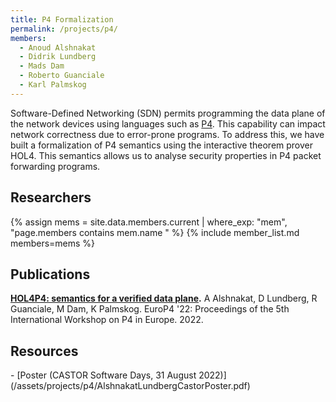```yaml
---
title: P4 Formalization
permalink: /projects/p4/
members:
  - Anoud Alshnakat
  - Didrik Lundberg
  - Mads Dam
  - Roberto Guanciale
  - Karl Palmskog
---
```

Software-Defined Networking (SDN) permits programming the data plane of
the network devices using languages such as [P4](https://en.wikipedia.org/wiki/P4_(programming_language)). This capability can impact
network correctness due to error-prone programs. To address this, we have
built a formalization of P4 semantics using the interactive theorem prover
HOL4. This semantics allows us to analyse security properties in P4 packet
forwarding programs.

<h2>Researchers</h2>
{% assign mems = site.data.members.current | where_exp: "mem", "page.members contains mem.name " %}
{% include member_list.md members=mems %}

<div style="clear:both;"></div>

<h2>Publications</h2>
<ul style="list-style-type:none; padding-left:0;">
<li>
<b><a href="https://dl.acm.org/doi/10.1145/3565475.3569081">HOL4P4: semantics for a verified data plane</a>.</b>
A Alshnakat, D Lundberg, R Guanciale, M Dam, K Palmskog.
EuroP4 '22: Proceedings of the 5th International Workshop on P4 in Europe.
2022.
</li>
</ul>

<h2>Resources</h2>
- [Poster (CASTOR Software Days, 31 August 2022)](/assets/projects/p4/AlshnakatLundbergCastorPoster.pdf)
